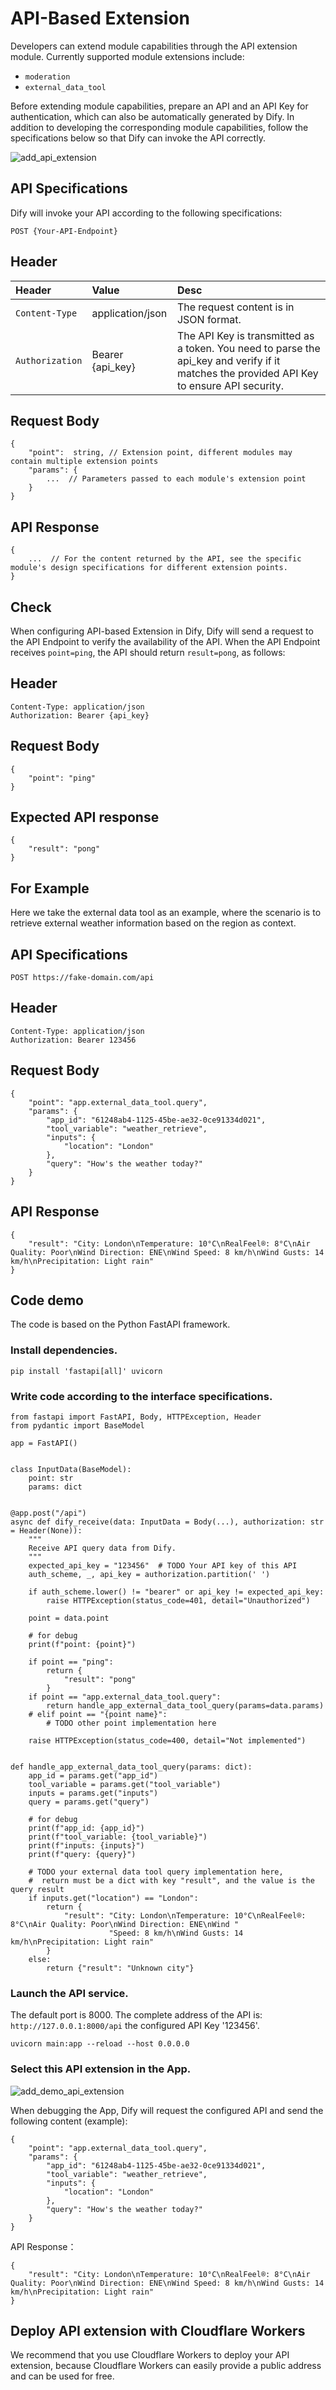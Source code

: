 # API-Based Extension

Developers can extend module capabilities through the API extension module. Currently supported module extensions include:

- ```moderation```
- ```external_data_tool```

Before extending module capabilities, prepare an API and an API Key for authentication, which can also be automatically generated by Dify. In addition to developing the corresponding module capabilities, follow the specifications below so that Dify can invoke the API correctly. 

![add_api_extension](/Extension/images/add_api_extension.png)

## API Specifications

Dify will invoke your API according to the following specifications:

```
POST {Your-API-Endpoint}
```

## Header

|**Header**|**Value**|**Desc**|
|:---------|:--------|:-------|
|```Content-Type```|application/json|The request content is in JSON format.|
|```Authorization```|Bearer {api_key}|The API Key is transmitted as a token. You need to parse the api_key and verify if it matches the provided API Key to ensure API security.| 

## Request Body 

```
{
    "point":  string, // Extension point, different modules may contain multiple extension points
    "params": {
        ...  // Parameters passed to each module's extension point
    }
}
```

## API Response

```
{
    ...  // For the content returned by the API, see the specific module's design specifications for different extension points.
}
``` 

## Check

When configuring API-based Extension in Dify, Dify will send a request to the API Endpoint to verify the availability of the API. When the API Endpoint receives ```point=ping```, the API should return ```result=pong```, as follows:

## Header

```
Content-Type: application/json
Authorization: Bearer {api_key}
```

## Request Body

```
{
    "point": "ping"
}
```

## Expected API response

```
{
    "result": "pong"
}
```

## For Example
Here we take the external data tool as an example, where the scenario is to retrieve external weather information based on the region as context.

## API Specifications
```POST https://fake-domain.com/api```

## Header

```
Content-Type: application/json
Authorization: Bearer 123456
```

## Request Body

```
{
    "point": "app.external_data_tool.query",
    "params": {
        "app_id": "61248ab4-1125-45be-ae32-0ce91334d021",
        "tool_variable": "weather_retrieve",
        "inputs": {
            "location": "London"
        },
        "query": "How's the weather today?"
    }
}
```

## API Response

```
{
    "result": "City: London\nTemperature: 10°C\nRealFeel®: 8°C\nAir Quality: Poor\nWind Direction: ENE\nWind Speed: 8 km/h\nWind Gusts: 14 km/h\nPrecipitation: Light rain"
}
```

## Code demo

The code is based on the Python FastAPI framework.

### Install dependencies.

```
pip install 'fastapi[all]' uvicorn
```

### Write code according to the interface specifications.

```
from fastapi import FastAPI, Body, HTTPException, Header
from pydantic import BaseModel

app = FastAPI()


class InputData(BaseModel):
    point: str
    params: dict


@app.post("/api")
async def dify_receive(data: InputData = Body(...), authorization: str = Header(None)):
    """
    Receive API query data from Dify.
    """
    expected_api_key = "123456"  # TODO Your API key of this API
    auth_scheme, _, api_key = authorization.partition(' ')

    if auth_scheme.lower() != "bearer" or api_key != expected_api_key:
        raise HTTPException(status_code=401, detail="Unauthorized")

    point = data.point

    # for debug
    print(f"point: {point}")

    if point == "ping":
        return {
            "result": "pong"
        }
    if point == "app.external_data_tool.query":
        return handle_app_external_data_tool_query(params=data.params)
    # elif point == "{point name}":
        # TODO other point implementation here

    raise HTTPException(status_code=400, detail="Not implemented")


def handle_app_external_data_tool_query(params: dict):
    app_id = params.get("app_id")
    tool_variable = params.get("tool_variable")
    inputs = params.get("inputs")
    query = params.get("query")

    # for debug
    print(f"app_id: {app_id}")
    print(f"tool_variable: {tool_variable}")
    print(f"inputs: {inputs}")
    print(f"query: {query}")

    # TODO your external data tool query implementation here, 
    #  return must be a dict with key "result", and the value is the query result
    if inputs.get("location") == "London":
        return {
            "result": "City: London\nTemperature: 10°C\nRealFeel®: 8°C\nAir Quality: Poor\nWind Direction: ENE\nWind "
                      "Speed: 8 km/h\nWind Gusts: 14 km/h\nPrecipitation: Light rain"
        }
    else:
        return {"result": "Unknown city"}
```

### Launch the API service. 

The default port is 8000. The complete address of the API is: ```http://127.0.0.1:8000/api``` the configured API Key '123456'.

```
uvicorn main:app --reload --host 0.0.0.0
```

### Select this API extension in the App.

![add_demo_api_extension](/Extension/images/add_demo_api_extension.png)

When debugging the App, Dify will request the configured API and send the following content (example):

```
{
    "point": "app.external_data_tool.query",
    "params": {
        "app_id": "61248ab4-1125-45be-ae32-0ce91334d021",
        "tool_variable": "weather_retrieve",
        "inputs": {
            "location": "London"
        },
        "query": "How's the weather today?"
    }
}
```

API Response：

```
{
    "result": "City: London\nTemperature: 10°C\nRealFeel®: 8°C\nAir Quality: Poor\nWind Direction: ENE\nWind Speed: 8 km/h\nWind Gusts: 14 km/h\nPrecipitation: Light rain"
}
```

## Deploy API extension with Cloudflare Workers

We recommend that you use Cloudflare Workers to deploy your API extension, because Cloudflare Workers can easily provide a public address and can be used for free.